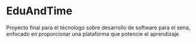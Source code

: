 # EduAndTime
Proyecto final para el tecnologo sobre desarrollo de software para el sena, enfocado en proporcionar una plataforma que potencie el aprendizaje
